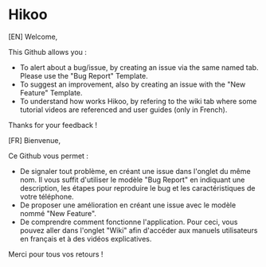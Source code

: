 # Hikoo

[EN]
Welcome,

This Github allows you : 

- To alert about a bug/issue, by creating an issue via the same named tab. Please use the "Bug Report" Template.
- To suggest an improvement, also by creating an issue with the "New Feature" Template.
- To understand how works Hikoo, by refering to the wiki tab where some tutorial videos are referenced and user guides (only in French).

Thanks for your feedback !


[FR]
Bienvenue, 

Ce Github vous permet : 

- De signaler tout problème, en créant une issue dans l'onglet du même nom. Il vous suffit d'utiliser le modèle "Bug Report" en indiquant une description, les étapes pour reproduire le bug et les caractéristiques de votre téléphone.
- De proposer une amélioration en créant une issue avec le modèle nommé "New Feature".
- De comprendre comment fonctionne l'application. Pour ceci, vous pouvez aller dans l'onglet "Wiki" afin d'accéder aux manuels utilisateurs en français et à des vidéos explicatives.

Merci pour tous vos retours ! 
